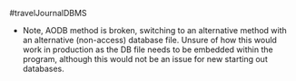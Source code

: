 #travelJournalDBMS

- Note, AODB method is broken, switching to an alternative method with an alternative (non-access) database file. Unsure of how this would work in production as the DB file needs to be embedded within the program, although this would not be an issue for new starting out databases.
